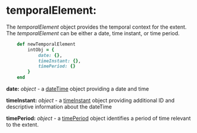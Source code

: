 # temporalElement:

The *temporalElement* object provides the temporal context for the extent.  The *temporalElement* can be either a date, time instant, or time period.

````ruby
    def newTemporalElement
        intObj = {
            date: {},
            timeInstant: {},
            timePeriod: {}
        }
    end
````

__date:__ *object* - a [dateTime](../mdtranslator.md) object providing a date and time

__timeInstant:__ *object* - a [timeInstant](../mdtranslator/timeInstant.md) object providing additional ID and descriptive information about the dateTime

__timePeriod:__ *object* - a [timePeriod](../mdtranslator/timePeriod.md) object identifies a period of time relevant to the extent.
